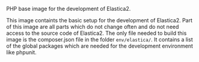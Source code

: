 PHP base image for the development of Elastica2.

This image containts the basic setup for the development of Elastica2. Part of this image are all parts which do not change often and do not need access to the source code of Elastica2. The only file needed to build this image is the composer.json file in the folder `env/elastica/`. It contains a list of the global packages which are needed for the development environment like phpunit.
